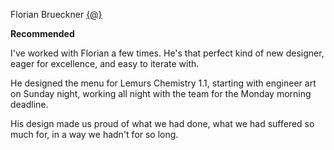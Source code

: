 Florian Brueckner [{@}](https://twitter.com/bloomingbridges) 

__Recommended__

I've worked with Florian a few times. He's that perfect kind of new designer, eager for excellence, and easy to iterate with. 

He designed the menu for Lemurs Chemistry 1.1, starting with engineer art on Sunday night, working all night with the team for the Monday morning deadline. 

His design made us proud of what we had done, what we had suffered so much for, in a way we hadn't for so long.
